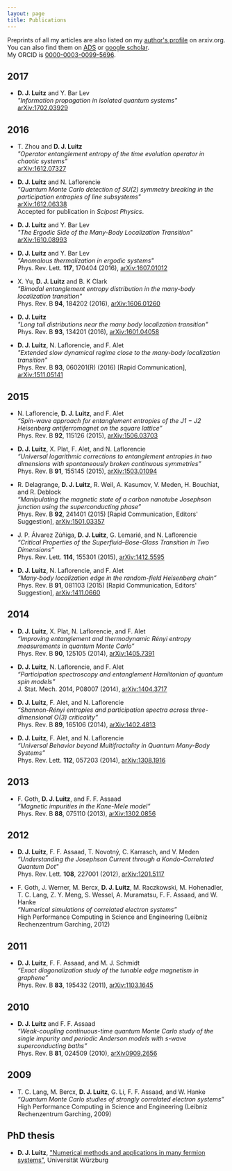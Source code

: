 ```yaml
---
layout: page
title: Publications
---
```


Preprints of all my articles are also listed on my [author's profile](http://arxiv.org/a/luitz_d_1) on arxiv.org. You can also find them on [ADS](https://ui.adsabs.harvard.edu/#search/q=%22Luitz%2C+David+J%22&sort=citation_count+desc) or [google scholar](https://scholar.google.com/citations?user=8CCqRZYAAAAJ&hl=en&oi=ao).   
My ORCID is [0000-0003-0099-5696](https://orcid.org/0000-0003-0099-5696).

2017
----

+ **D. J. Luitz** and Y. Bar Lev  
*"Information propagation in isolated quantum systems"*  
[arXiv:1702.03929](https://arxiv.org/abs/1702.03929)  

2016
----
+ T. Zhou and **D. J. Luitz**  
*"Operator entanglement entropy of the time evolution operator in chaotic systems"*   
[arXiv:1612.07327](https://arxiv.org/abs/1612.07327)

+ **D. J. Luitz** and N. Laflorencie   
*"Quantum Monte Carlo detection of SU(2) symmetry breaking in the participation entropies of line subsystems"*   
[arXiv:1612.06338](https://arxiv.org/abs/1612.06338)  
Accepted for publication in *Scipost Physics*.

+ **D. J. Luitz** and Y. Bar Lev  
*"The Ergodic Side of the Many-Body Localization Transition"*   
[arXiv:1610.08993](http://arxiv.org/abs/1610.08993)  

+ **D. J. Luitz** and Y. Bar Lev  
*"Anomalous thermalization in ergodic systems"*  
Phys. Rev. Lett. **117**, 170404 (2016), [arXiv:1607.01012](http://arxiv.org/abs/1607.01012)  

+ X. Yu, **D. J. Luitz** and B. K Clark  
*"Bimodal entanglement entropy distribution in the many-body localization transition"*   
Phys. Rev. B **94**, 184202 (2016), [arXiv:1606.01260](http://arxiv.org/abs/1606.01260)

+ **D. J. Luitz**   
*"Long tail distributions near the many body localization transition"*   
Phys. Rev. B **93**, 134201 (2016), [arXiv:1601.04058](http://arxiv.org/abs/1601.04058)

+ **D. J. Luitz**, N. Laflorencie, and F. Alet   
*"Extended slow dynamical regime close to the many-body localization transition"*   
Phys. Rev. B **93**, 060201(R) (2016) [Rapid Communication], [arXiv:1511.05141](http://arxiv.org/abs/1511.05141)

2015
----

+  N. Laflorencie, **D. J. Luitz**, and F. Alet   
*“Spin-wave approach for entanglement entropies of the J1 − J2 Heisenberg antiferromagnet on the square lattice”*   
Phys. Rev. B **92**, 115126 (2015), [arXiv:1506.03703](http://arxiv.org/abs/1506.03703)

+   **D. J. Luitz**, X. Plat, F. Alet, and N. Laflorencie   
*“Universal logarithmic corrections to entanglement entropies in two dimensions with spontaneously broken continuous symmetries”*  
Phys. Rev. B **91**, 155145 (2015), [arXiv:1503.01094](http://arxiv.org/abs/1503.01094)

+   R. Delagrange, **D. J. Luitz**, R. Weil, A. Kasumov, V. Meden, H. Bouchiat, and R. Deblock  
*“Manipulating the magnetic state of a carbon nanotube Josephson junction using the superconducting phase”*  
Phys. Rev. B **92**, 241401 (2015) [Rapid Communication, Editors' Suggestion], [arXiv:1501.03357](http://arxiv.org/abs/1501.03357)


+ J. P. Álvarez Zúñiga, **D. J. Luitz**, G. Lemarié, and N. Laflorencie   
*“Critical Properties of the Superfluid–Bose-Glass Transition in Two Dimensions”*   
Phys. Rev. Lett. **114**, 155301 (2015), [arXiv:1412.5595](http://arxiv.org/abs/1412.5595)

+  **D. J. Luitz**, N. Laflorencie, and F. Alet  
*“Many-body localization edge in the random-field Heisenberg chain”*   
Phys. Rev. B **91**, 081103 (2015) [Rapid Communication, Editors' Suggestion], [arXiv:1411.0660](http://arxiv.org/abs/1411.0660)


2014
----

+  **D. J. Luitz**, X. Plat, N. Laflorencie, and F. Alet  
*“Improving entanglement and thermodynamic Rényi entropy measurements in quantum Monte Carlo”*   
Phys. Rev. B **90**, 125105 (2014), [arXiv:1405.7391](http://arxiv.org/abs/1405.7391)

+ **D. J. Luitz**, N. Laflorencie, and F. Alet  
*“Participation spectroscopy and entanglement Hamiltonian of quantum spin models”*   
J. Stat. Mech. 2014, P08007 (2014), [arXiv:1404.3717](http://arxiv.org/abs/1404.3717)

+  **D. J. Luitz**, F. Alet, and N. Laflorencie  
*“Shannon-Rényi entropies and participation spectra across three-dimensional O(3) criticality”*  
Phys. Rev. B **89**, 165106 (2014), [arXiv:1402.4813](http://arxiv.org/abs/1402.4813)

+  **D. J. Luitz**, F. Alet, and N. Laflorencie   
*“Universal Behavior beyond Multifractality in Quantum Many-Body Systems”*  
Phys. Rev. Lett. **112**, 057203 (2014), [arXiv:1308.1916](http://arxiv.org/abs/1308.1916)

2013
----

+ F. Goth, **D. J. Luitz**, and F. F. Assaad   
*“Magnetic impurities in the Kane-Mele model”*   
Phys. Rev. B **88**, 075110 (2013), [arXiv:1302.0856](http://arxiv.org/abs/1302.0856)


2012
----

+ **D. J. Luitz**, F. F. Assaad, T. Novotný, C. Karrasch, and V. Meden   
*“Understanding the Josephson Current through a Kondo-Correlated Quantum Dot"*   
Phys. Rev. Lett. **108**, 227001 (2012), [arXiv:1201.5117](http://arxiv.org/abs/1201.5117)

+  F. Goth, J. Werner, M. Bercx, **D. J. Luitz**, M. Raczkowski, M. Hohenadler, T. C. Lang, Z. Y. Meng, S. Wessel, A. Muramatsu, F. F. Assaad, and W. Hanke   
*“Numerical simulations of correlated electron systems”*  
High Performance Computing in Science and Engineering (Leibniz Rechenzentrum Garching, 2012)


2011
----

+ **D. J. Luitz**, F. F. Assaad, and M. J. Schmidt  
*“Exact diagonalization study of the tunable edge magnetism in graphene”*  
Phys. Rev. B **83**, 195432 (2011), [arXiv:1103.1645](http://arxiv.org/abs/1103.1645)

2010
----

+ **D. J. Luitz** and F. F. Assaad   
*“Weak-coupling continuous-time quantum Monte Carlo study of the single impurity and periodic Anderson models with s-wave superconducting baths”*   
Phys. Rev. B **81**, 024509 (2010), [arXiv0909.2656](http://arxiv.org/abs/0909.2656)


2009
----

+ T. C. Lang, M. Bercx, **D. J. Luitz**, G. Li, F. F. Assaad, and W. Hanke   
*“Quantum Monte Carlo studies of strongly correlated electron systems”*   
High Performance Computing in Science and Engineering (Leibniz Rechenzentrum Garching, 2009)



PhD thesis
----------
+ **D. J. Luitz**, ["Numerical methods and applications in many fermion systems"](https://opus.bibliothek.uni-wuerzburg.de/files/6408/thesis_luitz.pdf), Universität Würzburg

